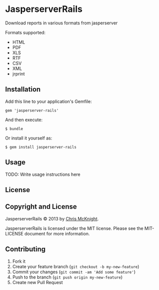 # JasperserverRails

Download reports in various formats from jasperserver

Formats supported:

  * HTML
  * PDF
  * XLS
  * RTF
  * CSV
  * XML
  * jrprint

## Installation

Add this line to your application's Gemfile:

    gem 'jasperserver-rails'

And then execute:

    $ bundle

Or install it yourself as:

    $ gem install jasperserver-rails

## Usage

TODO: Write usage instructions here

## License 

## Copyright and License

JasperserverRails &copy; 2013 by [Chris McKnight](http://github.com/cmckni3).

JasperserverRails is licensed under the MIT license. Please see the MIT-LICENSE document for more information.

## Contributing

1. Fork it
2. Create your feature branch (`git checkout -b my-new-feature`)
3. Commit your changes (`git commit -am 'Add some feature'`)
4. Push to the branch (`git push origin my-new-feature`)
5. Create new Pull Request
